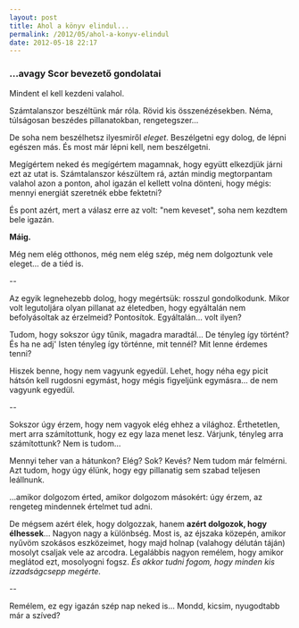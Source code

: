 ```yaml
---
layout: post
title: Ahol a könyv elindul...
permalink: /2012/05/ahol-a-konyv-elindul
date: 2012-05-18 22:17
---
```


### ...avagy Scor bevezető gondolatai

Mindent el kell kezdeni valahol.

Számtalanszor beszéltünk már róla. Rövid kis összenézésekben. Néma, túlságosan
beszédes pillanatokban, rengetegszer...

De soha nem beszélhetsz ilyesmiről *eleget*. Beszélgetni egy dolog, de lépni egészen
más. És most már lépni kell, nem beszélgetni.

Megígértem neked és megígértem magamnak, hogy együtt elkezdjük járni ezt az utat
is. Számtalanszor készültem rá, aztán mindig megtorpantam valahol azon a ponton,
ahol igazán el kellett volna dönteni, hogy mégis: mennyi energiát szeretnék ebbe
fektetni?

És pont azért, mert a válasz erre az volt: "nem keveset", soha nem kezdtem bele
igazán.

**Máig.**

Még nem elég otthonos, még nem elég szép, még nem dolgoztunk vele eleget... de a
tiéd is.

--

Az egyik legnehezebb dolog, hogy megértsük: rosszul gondolkodunk. Mikor volt
legutoljára olyan pillanat az életedben, hogy egyáltalán nem befolyásoltak az
érzelmeid? Pontosítok. Egyáltalán... volt ilyen?

Tudom, hogy sokszor úgy tűnik, magadra maradtál... De tényleg így történt? És ha
ne adj' Isten tényleg így történne, mit tennél? Mit lenne érdemes tenni?

Hiszek benne, hogy nem vagyunk egyedül. Lehet, hogy néha egy picit hátsón kell
rugdosni egymást, hogy mégis figyeljünk egymásra... de nem vagyunk egyedül.

--

Sokszor úgy érzem, hogy nem vagyok elég ehhez a világhoz. Érthetetlen, mert
arra számítottunk, hogy ez egy laza menet lesz. Várjunk, tényleg arra számítottunk?
Nem is tudom...

Mennyi teher van a hátunkon? Elég? Sok? Kevés? Nem tudom már felmérni. Azt tudom,
hogy úgy élünk, hogy egy pillanatig sem szabad teljesen leállnunk.

...amikor dolgozom érted, amikor dolgozom másokért: úgy érzem, az rengeteg mindennek
értelmet tud adni.

De mégsem azért élek, hogy dolgozzak, hanem **azért dolgozok, hogy élhessek**... Nagyon
nagy a különbség. Most is, az éjszaka közepén, amikor nyűvöm szokásos eszközeimet,
hogy majd holnap (valahogy délután táján) mosolyt csaljak vele az arcodra. Legalábbis
nagyon remélem, hogy amikor meglátod ezt, mosolyogni fogsz. *És akkor tudni fogom,
hogy minden kis izzadságcsepp megérte.*

--

Remélem, ez egy igazán szép nap neked is... Mondd, kicsim, nyugodtabb már a szíved?


